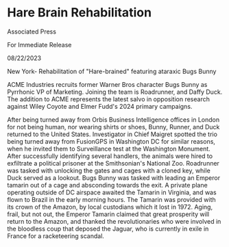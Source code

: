 # Hare Brain Rehabilitation


Associated Press

For Immediate Release

08/22/2023


New York- Rehabilitation of "Hare-brained" featuring ataraxic Bugs Bunny

ACME Industries recruits former Warner Bros character Bugs Bunny as Pyrrhonic VP of Marketing. Joining the team is Roadrunner, and Daffy Duck. The addition to ACME represents the latest salvo in opposition research against Wiley Coyote and Elmer Fudd's 2024 primary campaigns.

After being turned away from Orbis Business Intelligence offices in London for not being human, nor wearing shirts or shoes, Bunny, Runner, and Duck returned to the United States. Investigator in Chief Maigret spotted the trio being turned away from FusionGPS in Washington DC for similar reasons, when he invited them to Surveillance test at the Washington Monument. After successfully identifying several handlers, the animals were hired to exfiltrate a political prisoner at the Smithsonian's National Zoo. Roadrunner was tasked with unlocking the gates and cages with a cloned key, while Duck served as a lookout. Bugs Bunny was tasked with leading an Emperor tamarin out of a cage and absconding towards the exit. A private plane operating outside of DC airspace awaited the Tamarin in Virginia, and was flown to Brazil in the early morning hours. The Tamarin was provided with its crown of the Amazon, by local custodians which it lost in 1972. Aging, frail, but not out, the Emperor Tamarin claimed that great prosperity will return to the Amazon, and thanked the revolutionaries who were involved in the bloodless coup that deposed the Jaguar, who is currently in exile in France for a racketeering scandal.
